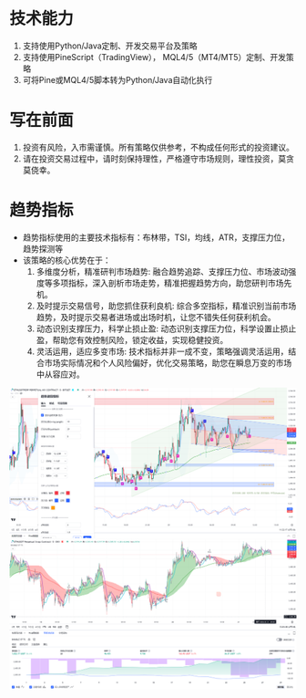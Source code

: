 # 技术能力
1. 支持使用Python/Java定制、开发交易平台及策略
2. 支持使用PineScript（TradingView）， MQL4/5（MT4/MT5）定制、开发策略
3. 可将Pine或MQL4/5脚本转为Python/Java自动化执行

# 写在前面
1. 投资有风险，入市需谨慎。所有策略仅供参考，不构成任何形式的投资建议。
2. 请在投资交易过程中，请时刻保持理性，严格遵守市场规则，理性投资，莫贪莫侥幸。

# 趋势指标
* 趋势指标使用的主要技术指标有：布林带，TSI，均线，ATR，支撑压力位，趋势探测等
* 该策略的核心优势在于：
	1. 多维度分析，精准研判市场趋势: 融合趋势追踪、支撑压力位、市场波动强度等多项指标，深入剖析市场走势，精准把握趋势方向，助您研判市场先机。
	2. 及时提示交易信号，助您抓住获利良机: 综合多空指标，精准识别当前市场趋势，及时提示交易者进场或出场时机，让您不错失任何获利机会。
	3. 动态识别支撑压力，科学止损止盈: 动态识别支撑压力位，科学设置止损止盈，帮助您有效控制风险，锁定收益，实现稳健投资。
	4. 灵活运用，适应多变市场: 技术指标并非一成不变，策略强调灵活运用，结合市场实际情况和个人风险偏好，优化交易策略，助您在瞬息万变的市场中从容应对。
	
![TradingView中的趋势波段指标展示](./indicator_trend.png)
![TradingView中的双重趋势策略展示](./indicator_double_st.png)

